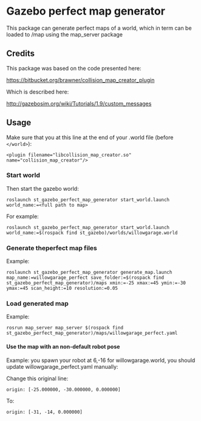 Gazebo perfect map generator
===================

This package can generate perfect maps of a world, which in term can be loaded to /map using the map_server package

Credits
-------------------------------------
This package was based on the code presented here:

https://bitbucket.org/brawner/collision_map_creator_plugin

Which is described here:

http://gazebosim.org/wiki/Tutorials/1.9/custom_messages

Usage
-------------------------------
Make sure that you at this line at the end of your .world file (before `</world>`):

`<plugin filename="libcollision_map_creator.so" name="collision_map_creator"/>`

### Start world

Then start the gazebo world:

`roslaunch st_gazebo_perfect_map_generator start_world.launch world_name:=<full path to map>`

For example:

`roslaunch st_gazebo_perfect_map_generator start_world.launch world_name:=$(rospack find st_gazebo)/worlds/willowgarage.world`

### Generate theperfect map files

Example:

`roslaunch st_gazebo_perfect_map_generator generate_map.launch map_name:=willowgarage_perfect save_folder:=$(rospack find st_gazebo_perfect_map_generator)/maps xmin:=-25 xmax:=45 ymin:=-30 ymax:=45 scan_height:=10 resolution:=0.05`

### Load generated map

Example:

`rosrun map_server map_server $(rospack find st_gazebo_perfect_map_generator)/maps/willowgarage_perfect.yaml`

#### Use the map with an non-default robot pose

Example: you spawn your robot at 6,-16 for willowgarage.world, you should update willowgarage_perfect.yaml manually:

Change this original line:

`origin: [-25.000000, -30.000000, 0.000000]`

To:

`origin: [-31, -14, 0.000000]`
